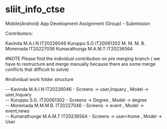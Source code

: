 # sliit_info_ctse

Mobile(Android) App Development Assignment (Group) - Submission

Contributers:

Kavinda M.A.I.N IT20226046 Kuruppu S.G IT20061302 M. M. M. B. Moremada IT20227036 Kumarathunga M.A.M.T IT20236564

#NOTE
Please find the individual contribution on pre merging branch 
( we have to restructure and merge manually because there are some merge conflicts that difficult to solve)

#individual work folder structure

-- Kavinda M.A.I.N       IT20226046    - Screens -> user,Inquary , Model -> user,Inquary <br/>
-- Kuruppu S.G.          IT20061302    - Screens -> Degree       , Model -> degree <br/>
-- Moremada M.M.M.B.     IT20227046    - Screens -> event        , Model -> event,news <br/>
-- Kumarathunge M.A.M.T  IT20236564    - Screens -> user<home    , Model -> User <br/>

